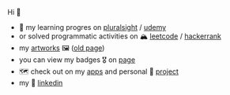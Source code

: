 Hi 👋

- 🎯 my learning progres on [pluralsight](https://app.pluralsight.com/profile/fedir-tymoshchuk) / [udemy](https://www.udemy.com/user/fedir-tymoshchuk/)
- or solved programmatic activities on 🏔 [leetcode](https://leetcode.com/fedirek/) / [hackerrank](https://www.hackerrank.com/ftymoshchuk)
- my [artworks](https://ftymoshchuk.gitlab.io/art-page/public/) 🖼 ([old page](https://tymoshchuk.weebly.com/))
- you can view my badges 🎖 on [page](https://ftymoshchuk.gitlab.io/Ftymoshchuk/public/)
- 🗺 check out on my [apps](https://apps.apple.com/us/developer/fedir-tymoshchuk/id1527457002) and personal :bee: [project](https://the-green-ways.gitlab.io/swollen/index.html)
- my 💼 [linkedin](https://www.linkedin.com/in/fedir-tymoshchuk-86b682145/)
